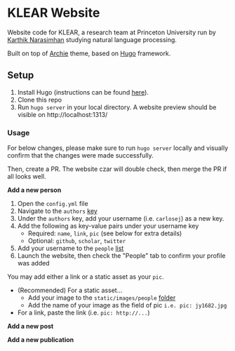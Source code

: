 # KLEAR Website

Website code for KLEAR, a research team at Princeton University run by [Karthik Narasimhan](https://www.cs.princeton.edu/~karthikn/) studying natural language processing.

Built on top of [Archie](https://github.com/athul/archie) theme, based on [Hugo](https://gohugo.io/) framework.

## Setup

1. Install Hugo (instructions can be found [here](https://gohugo.io/getting-started/installing/)).
2. Clone this repo
3. Run `hugo server` in your local directory. A website preview should be visible on http://localhost:1313/

### Usage

For below changes, please make sure to run `hugo server` locally and visually confirm that the changes were made successfully.

Then, create a PR. The website czar will double check, then merge the PR if all looks well.

**Add a new person**

1. Open the `config.yml` file
2. Navigate to the `authors` [key](https://github.com/carlosejimenez/lab-website/blob/main/config.yml#L12)
3. Under the `authors` key, add your username (i.e. `carlosej`) as a new key.
4. Add the following as key-value pairs under your username key
   - Required: `name`, `link`, `pic` (see below for extra details)
   - Optional: `github`, `scholar`, `twitter`
5. Add your username to the `people` [list](https://github.com/carlosejimenez/lab-website/blob/main/content/people.md)
6. Launch the website, then check the "People" tab to confirm your profile was added

You may add either a link or a static asset as your `pic`.

- (Recommended) For a static asset...
  - Add your image to the `static/images/people` [folder](https://github.com/carlosejimenez/lab-website/tree/main/static/images/people)
  - Add the name of your image as the field of pic `i.e. pic: jy1682.jpg`
- For a link, paste the link (i.e. `pic: http://...`)

**Add a new post**

**Add a new publication**
